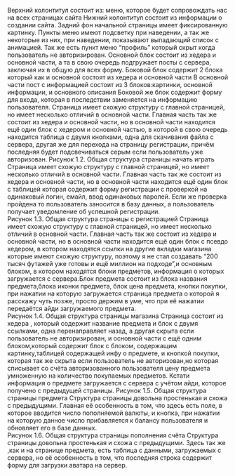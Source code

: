 Верхний колонтитул состоит из: меню, которое будет сопровождать нас на всех страницах сайта 
Нижний колонтитул состоит из информации о создании сайта. 
Задний фон начальной страницы имеет фиксированную картинку.
Пункты меню имеют подсветку при наведении, а так же некоторые из них, при наведении, показывают выпадающий список с анимацией.
Так же есть пункт меню “профиль” который скрыт когда пользователь не авторизирован. 
Основной блок состоит из хедера и основной части, а та в свою очередь подгружает посты с сервера, заключая их в общую для всех форму.
Боковой блок содержит 2 блока который как и основной состоят из хедера и основной части 
В основной части пост с информацией состоит из 3 блоков:картинки, основной информации, и основного описания 
Боковой же блок содержит форму для входа, которая в последствии заменяется на информацию пользователя. 
Страница имеет схожую структуру с главной страницей, но имеет несколько отличий в основной части. Главная часть так же состоит из хедера и основной части, но в основной части находится ещё один блок с хедером и основной частью, в которой в свою очередь находится таблица с двумя кнопками, одна для скачивания файла с сервера, другая же для перехода на страницу регистрации, причём последняя будет подсвечиваться серым если пользователь уже авторизован. 
Рисунок 1.2. Общая структура страницы начать играть
Страница имеет схожую структуру с главной страницей, но имеет несколько отличий в основной части. Главная часть так же состоит из хедера и основной части, но в основной части находится ещё один блок с таблицей которая содержит форму регистрации с проверкой на одинаковый логин, емайл, ввод одинаковых паролей. Если же проверка пройдена то пользователь заносится в базу данных, а пользователь получает уведомление об успешной регистрации.  
Рисунок 1.3. Общая структура страницы с регистрацией
Страница имеет схожую структуру с главной страницей, но имеет несколько отличий в основной части. Главная часть так же состоит из хедера и основной части, но в основной части находится ещё один блок с псевдо хедером, в котором находятся ссылки на другие вкладки магазина которые имеют схожую структуру, поэтому я не стал создавать “200 тысяч футажей уже готовы и ещё миллион на подходе”,и основным блоком, в котором находятся блоки предметов, информация о которых загружается с сервера.Блок предмета состоит из блока названия предмета,блока иконки предмета, блок цена предмета, кнопки покупки, при нажатии на которую загружается страница предмета о которой я расскажу чуть позже, просто держим в уме, что при её нажатии передаётся айди загружаемого предмета.  
Рисунок 1.4. Общая структура страницы магазина
Страница состоит из хедера , который содержит название предмета и блок с двумя ссылками, одна перенаправляет назад, а другая скрыта если пользователь не авторизирован, и основной части с ещё одним блоком,который содержит блок с блоком, содержащим картинку,таблицей содержащей инфу о предмете, и кнопкой покупки, которая так же скрыта если пользователь не авторизован,но которая списывает со счёта авторизованного пользователя цену предмета умноженную на количество покупаемых предметов.  Кстати информация о предмете загружается с сервера с учётом айди, которое получено с предыдущей страницы. 
Рисунок 1.5. Общая структура страницы предмета
Структура страницы довольна простенькая и схожа с предыдущими. Главная её особенность в том, что здесь есть поле, в которое вводится число пополняемой валюты, и кнопка, при нажатии на которую данное число прибавляется к балансу пользователя и обновляет его в базе данных.    
Рисунок 1.6. Общая структура страницы пополнения счёта
Структура страницы довольна простенькая и схожа с предыдущими. Здесь так же ,как и на странице предмета, есть таблица с данными, загружаемых с сервера, но её особенность в том, что последняя строка содержит форму для загрузки аватара на сервер.
